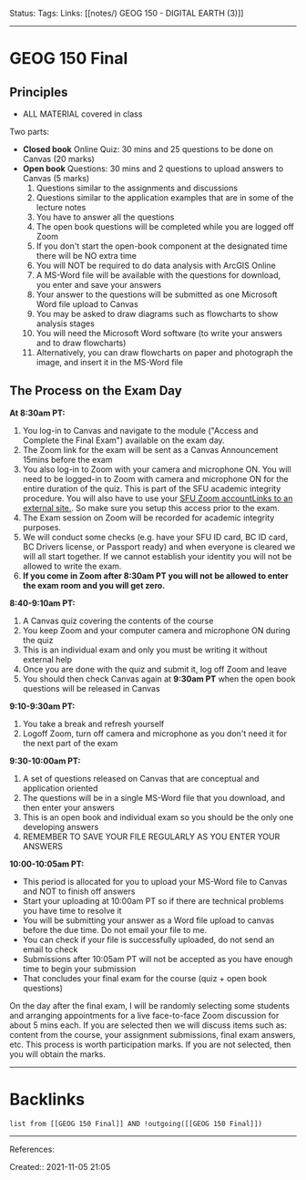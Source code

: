Status: 
Tags: 
Links: [[notes/) GEOG 150 - DIGITAL EARTH (3)]]
___
# GEOG 150 Final
## Principles
- ALL MATERIAL covered in class

Two parts:
- **Closed book** Online Quiz: 30 mins and 25 questions to be done on Canvas (20 marks)  
- **Open book** Questions: 30 mins and 2 questions to upload answers to Canvas (5 marks)
	1.  Questions similar to the assignments and discussions
	2.  Questions similar to the application examples that are in some of the lecture notes
	3.  You have to answer all the questions
	4.  The open book questions will be completed while you are logged off Zoom
	5.  If you don't start the open-book component at the designated time there will be NO extra time
	6.  You will NOT be required to do data analysis with ArcGIS Online
	7.  A MS-Word file will be available with the questions for download, you enter and save your answers
	8.  Your answer to the questions will be submitted as one Microsoft Word file upload to Canvas
	9.  You may be asked to draw diagrams such as flowcharts to show analysis stages
	10.  You will need the Microsoft Word software (to write your answers and to draw flowcharts)
	11.  Alternatively, you can draw flowcharts on paper and photograph the image, and insert it in the MS-Word file

## The Process on the Exam Day
**At 8:30am PT:**
1.  You log-in to Canvas and navigate to the module ("Access and Complete the Final Exam") available on the exam day.
2.  The Zoom link for the exam will be sent as a Canvas Announcement 15mins before the exam
3.  You also log-in to Zoom with your camera and microphone ON. You will need to be logged-in to Zoom with camera and microphone ON for the entire duration of the quiz. This is part of the SFU academic integrity procedure. You will also have to use your [SFU Zoom accountLinks to an external site.](https://www.sfu.ca/itservices/technical/videoconferencing/zoom.html). So make sure you setup this access prior to the exam.
4.  The Exam session on Zoom will be recorded for academic integrity purposes.
5.  We will conduct some checks (e.g. have your SFU ID card, BC ID card, BC Drivers license, or Passport ready) and when everyone is cleared we will all start together. If we cannot establish your identity you will not be allowed to write the exam.
6.  **If you come in Zoom after 8:30am PT you will not be allowed to enter the exam room and you will get zero.**

**8:40-9:10am PT:**

1.  A Canvas quiz covering the contents of the course
2.  You keep Zoom and your computer camera and microphone ON during the quiz
3.  This is an individual exam and only you must be writing it without external help
4.  Once you are done with the quiz and submit it, log off Zoom and leave
5.  You should then check Canvas again at **9:30am PT** when the open book questions will be released in Canvas

**9:10-9:30am PT:**

1.  You take a break and refresh yourself
2.  Logoff Zoom, turn off camera and microphone as you don't need it for the next part of the exam

**9:30-10:00am PT:**

1.  A set of questions released on Canvas that are conceptual and application oriented
2.  The questions will be in a single MS-Word file that you download, and then enter your answers
3.  This is an open book and individual exam so you should be the only one developing answers
4.  REMEMBER TO SAVE YOUR FILE REGULARLY AS YOU ENTER YOUR ANSWERS

**10:00-10:05am PT:**

-   This period is allocated for you to upload your MS-Word file to Canvas and NOT to finish off answers
-   Start your uploading at 10:00am PT so if there are technical problems you have time to resolve it
-   You will be submitting your answer as a Word file upload to canvas before the due time. Do not email your file to me.
-   You can check if your file is successfully uploaded, do not send an email to check
-   Submissions after 10:05am PT will not be accepted as you have enough time to begin your submission
-   That concludes your final exam for the course (quiz + open book questions)

On the day after the final exam, I will be randomly selecting some students and arranging appointments for a live face-to-face Zoom discussion for about 5 mins each. If you are selected then we will discuss items such as: content from the course, your assignment submissions, final exam answers, etc. This process is worth participation marks. If you are not selected, then you will obtain the marks.
___
# Backlinks
```dataview
list from [[GEOG 150 Final]] AND !outgoing([[GEOG 150 Final]])
```
___
References:

Created:: 2021-11-05 21:05
